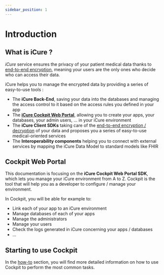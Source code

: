```yaml
---
sidebar_position: 1
---
```


# Introduction

## What is iCure ?

*iCure* service ensures the privacy of your patient medical data thanks to [end-to-end encryption](explanations/encryption/introduction.mdx),
meaning your users are the only ones who decide who can access their data.

iCure helps you to manage the encrypted data by providing a series of easy-to-use tools :
- The **iCure Back-End**, saving your data into the databases and managing the access control to it based on the access
  rules you defined in your app
- The [**iCure Cockpit Web Portal**](../cockpit/intro), allowing you to create your apps, your databases,
  your admin users, ... in your iCure environment
- The **iCure Client SDKs** taking care of the [end-to-end encryption / decryption](explanations/encryption/introduction.mdx)
  of your data and proposes you a series of easy-to-use medical-oriented services
- The **Interoperability components** helping you to connect with external services by mapping the iCure Data Model to
  standard models like FHIR

## Cockpit Web Portal
This documentation is focusing on the **iCure Cockpit Web Portal SDK**, which lets you manage your iCure environment from 
A to Z.
Cockpit is the tool that will help you as a developer to configure / manage your environment. 

In Cockpit, you will be able for example to: 
- Link each of your app to an iCure environment
- Manage databases of each of your apps
- Manage the administrators
- Manage your users
- Check the logs generated in iCure concerning your apps / databases
- ...

## Starting to use Cockpit

In the [how-to](/sdks/how-to/index) section, you will find more detailed information on how to use Cockpit to perform the most common tasks.
